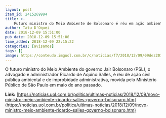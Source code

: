 ```yaml
---
layout: post
item_id: 2415269994
title: >-
    Futuro ministro do Meio Ambiente de Bolsonaro é réu em ação ambiental
author: Tatu D'Oquei
date: 2018-12-09 15:51:00
pub_date: 2018-12-09 15:51:00
time_added: 2018-12-09 22:15:22
categories: [avisamos]
tags: []
image: https://conteudo.imguol.com.br/c/noticias/f7/2018/12/09/09dez2018----o-advogado-ricardo-salles-futuro-ministro-do-meio-ambiente-1544375764772_v2_750x421.jpg
---
```


O futuro ministro do Meio Ambiente do governo Jair Bolsonaro (PSL), o advogado e administrador Ricardo de Aquino Salles, é réu de ação civil pública ambiental e de improbidade administrativa, movida pelo Ministério Público de São Paulo em maio do ano passado.

**Link:** [https://noticias.uol.com.br/politica/ultimas-noticias/2018/12/09/novo-ministro-meio-ambiente-ricardo-salles-governo-bolsonaro.htm](https://noticias.uol.com.br/politica/ultimas-noticias/2018/12/09/novo-ministro-meio-ambiente-ricardo-salles-governo-bolsonaro.htm)

